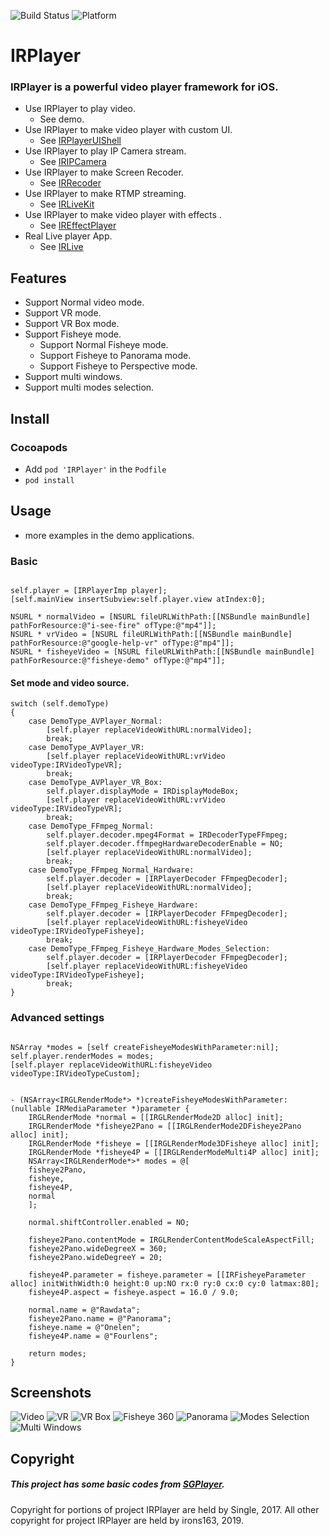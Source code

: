 ![Build Status](https://img.shields.io/badge/build-%20passing%20-brightgreen.svg)
![Platform](https://img.shields.io/badge/Platform-%20iOS%20-blue.svg)

# IRPlayer

### IRPlayer is a powerful video player framework for iOS.

- Use IRPlayer to play video.
    - See demo.
- Use IRPlayer to make video player with custom UI.
    - See [IRPlayerUIShell](https://github.com/irons163/IRPlayerUIShell)
- Use IRPlayer to play IP Camera stream.
    - See [IRIPCamera](https://github.com/irons163/IRIPCamera)
- Use IRPlayer to make Screen Recoder.
    - See [IRRecoder](https://github.com/irons163/IRRecoder)
- Use IRPlayer to make RTMP streaming.
    - See [IRLiveKit](https://github.com/irons163/IRLiveKit)
- Use IRPlayer to make video player with effects .
    - See [IREffectPlayer](https://github.com/irons163/IREffectPlayer)
- Real Live player App.
    - See [IRLive](https://github.com/irons163/IRLive)

## Features

- Support Normal video mode.
- Support VR mode.
- Support VR Box mode.
- Support Fisheye mode.
    - Support Normal Fisheye mode.
    - Support Fisheye to Panorama mode.
    - Support Fisheye to Perspective mode.
- Support multi windows.
- Support multi modes selection.

## Install
### Cocoapods
- Add `pod 'IRPlayer'`  in the `Podfile`
- `pod install`

## Usage

- more examples in the demo applications.

### Basic

```obj-c

self.player = [IRPlayerImp player];
[self.mainView insertSubview:self.player.view atIndex:0];

NSURL * normalVideo = [NSURL fileURLWithPath:[[NSBundle mainBundle] pathForResource:@"i-see-fire" ofType:@"mp4"]];
NSURL * vrVideo = [NSURL fileURLWithPath:[[NSBundle mainBundle] pathForResource:@"google-help-vr" ofType:@"mp4"]];
NSURL * fisheyeVideo = [NSURL fileURLWithPath:[[NSBundle mainBundle] pathForResource:@"fisheye-demo" ofType:@"mp4"]];

```

#### Set mode and video source.

``` obj-c
switch (self.demoType)
{
    case DemoType_AVPlayer_Normal:
        [self.player replaceVideoWithURL:normalVideo];
        break;
    case DemoType_AVPlayer_VR:
        [self.player replaceVideoWithURL:vrVideo videoType:IRVideoTypeVR];
        break;
    case DemoType_AVPlayer_VR_Box:
        self.player.displayMode = IRDisplayModeBox;
        [self.player replaceVideoWithURL:vrVideo videoType:IRVideoTypeVR];
        break;
    case DemoType_FFmpeg_Normal:
        self.player.decoder.mpeg4Format = IRDecoderTypeFFmpeg;
        self.player.decoder.ffmpegHardwareDecoderEnable = NO;
        [self.player replaceVideoWithURL:normalVideo];
        break;
    case DemoType_FFmpeg_Normal_Hardware:
        self.player.decoder = [IRPlayerDecoder FFmpegDecoder];
        [self.player replaceVideoWithURL:normalVideo];
        break;
    case DemoType_FFmpeg_Fisheye_Hardware:
        self.player.decoder = [IRPlayerDecoder FFmpegDecoder];
        [self.player replaceVideoWithURL:fisheyeVideo videoType:IRVideoTypeFisheye];
        break;
    case DemoType_FFmpeg_Fisheye_Hardware_Modes_Selection:
        self.player.decoder = [IRPlayerDecoder FFmpegDecoder];
        [self.player replaceVideoWithURL:fisheyeVideo videoType:IRVideoTypeFisheye];
        break;
}

```

### Advanced settings
```obj-c

NSArray *modes = [self createFisheyeModesWithParameter:nil];
self.player.renderModes = modes;
[self.player replaceVideoWithURL:fisheyeVideo videoType:IRVideoTypeCustom];


- (NSArray<IRGLRenderMode*> *)createFisheyeModesWithParameter:(nullable IRMediaParameter *)parameter {
    IRGLRenderMode *normal = [[IRGLRenderMode2D alloc] init];
    IRGLRenderMode *fisheye2Pano = [[IRGLRenderMode2DFisheye2Pano alloc] init];
    IRGLRenderMode *fisheye = [[IRGLRenderMode3DFisheye alloc] init];
    IRGLRenderMode *fisheye4P = [[IRGLRenderModeMulti4P alloc] init];
    NSArray<IRGLRenderMode*>* modes = @[
    fisheye2Pano,
    fisheye,
    fisheye4P,
    normal
    ];

    normal.shiftController.enabled = NO;

    fisheye2Pano.contentMode = IRGLRenderContentModeScaleAspectFill;
    fisheye2Pano.wideDegreeX = 360;
    fisheye2Pano.wideDegreeY = 20;

    fisheye4P.parameter = fisheye.parameter = [[IRFisheyeParameter alloc] initWithWidth:0 height:0 up:NO rx:0 ry:0 cx:0 cy:0 latmax:80];
    fisheye4P.aspect = fisheye.aspect = 16.0 / 9.0;

    normal.name = @"Rawdata";
    fisheye2Pano.name = @"Panorama";
    fisheye.name = @"Onelen";
    fisheye4P.name = @"Fourlens";

    return modes;
}

```

## Screenshots
![Video](./demo/ScreenShots/demo1.png)
![VR](./demo/ScreenShots/demo2.png)
![VR Box](./demo/ScreenShots/demo3.png)
![Fisheye 360](./demo/ScreenShots/demo4.png)
![Panorama](./demo/ScreenShots/demo5.png)
![Modes Selection](./demo/ScreenShots/demo6.png)
![Multi Windows](./demo/ScreenShots/demo7.png)

## Copyright

##### This project has some basic codes from [SGPlayer](https://github.com/libobjc/SGPlayer).

Copyright for portions of project IRPlayer are held by Single, 2017. 
All other copyright for project IRPlayer are held by irons163, 2019.
